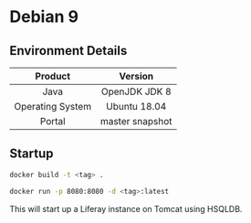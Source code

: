 # Debian 9

## Environment Details

|Product|Version|
|:-----:|:-----:|
|Java|OpenJDK JDK 8|
|Operating System|Ubuntu 18.04|
|Portal| master snapshot|

## Startup

```bash
docker build -t <tag> .

docker run -p 8080:8080 -d <tag>:latest
```

This will start up a Liferay instance on Tomcat using HSQLDB.